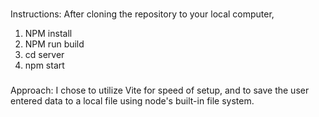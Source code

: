 ###
Instructions:
After cloning the repository to your local computer, 

1) NPM install
2) NPM run build
3) cd server
4) npm start

###
Approach:
I chose to utilize Vite for speed of setup, and to save the user entered data to a local file using node's built-in file system. 
